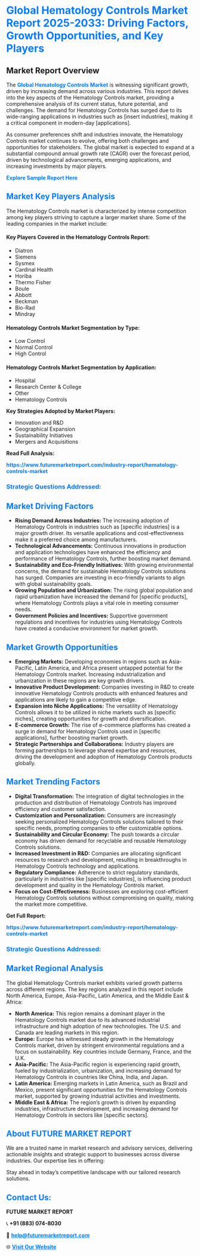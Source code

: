 <h1 style="color: #007BFF;">Global Hematology Controls Market Report 2025-2033: Driving Factors, Growth Opportunities, and Key Players</h1>

<section id="overview">
<h2>Market Report Overview</h2>
<p>The <a href="https://www.futuremarketreport.com/industry-report/hematology-controls-market" style="color: #007BFF; text-decoration: none;"><strong>Global Hematology Controls Market</strong></a> is witnessing significant growth, driven by increasing demand across various industries. This report delves into the key aspects of the Hematology Controls market, providing a comprehensive analysis of its current status, future potential, and challenges. The demand for Hematology Controls has surged due to its wide-ranging applications in industries such as [insert industries], making it a critical component in modern-day [applications].</p>
<p>As consumer preferences shift and industries innovate, the Hematology Controls market continues to evolve, offering both challenges and opportunities for stakeholders. The global market is expected to expand at a substantial compound annual growth rate (CAGR) over the forecast period, driven by technological advancements, emerging applications, and increasing investments by major players.</p>
</section>

<section id="overview">
<p><a href="https://www.futuremarketreport.com/request-sample/reportId=125382" style="color: #007BFF; text-decoration: none;"><strong>Explore Sample Report Here</strong></a></p>
</section>

<section id="key-players">
<h2 style="color: #007BFF;">Market Key Players Analysis</h2>
<p>The Hematology Controls market is characterized by intense competition among key players striving to capture a larger market share. Some of the leading companies in the market include:</p>
<h4>Key Players Covered in the Hematology Controls Report:</h4>
<ul><li>Diatron</li><li>Siemens</li><li>Sysmex</li><li>Cardinal Health</li><li>Horiba</li><li>Thermo Fisher</li><li>Boule</li><li>Abbott</li><li>Beckman</li><li>Bio-Rad</li><li>Mindray</li></ul>
<h4>Hematology Controls Market Segmentation by Type:</h4>
<ul><li>Low Control</li><li>Normal Control</li><li>High Control</li></ul>

<h4>Hematology Controls Market Segmentation by Application:</h4>
<ul><li>Hospital</li><li>Research Center &amp; College</li><li>Other</li><li>Hematology Controls</li></ul>
<p><strong>Key Strategies Adopted by Market Players:</strong></p>
<ul>
<li>Innovation and R&D</li>
<li>Geographical Expansion</li>
<li>Sustainability Initiatives</li>
<li>Mergers and Acquisitions</li>
</ul>
</section>

<section>
<p><strong>Read Full Analysis: </strong></p><a href="https://www.futuremarketreport.com/industry-report/hematology-controls-market" style="color: #007BFF; text-decoration: none;"><strong>https://www.futuremarketreport.com/industry-report/hematology-controls-market</strong></a>
<h3 style="color: #007BFF;">Strategic Questions Addressed:</h3>
</section>

<section id="driving-factors">
<h2 style="color: #007BFF;">Market Driving Factors</h2>
<ul>
<li><strong>Rising Demand Across Industries:</strong> The increasing adoption of Hematology Controls in industries such as [specific industries] is a major growth driver. Its versatile applications and cost-effectiveness make it a preferred choice among manufacturers.</li>
<li><strong>Technological Advancements:</strong> Continuous innovations in production and application technologies have enhanced the efficiency and performance of Hematology Controls, further boosting market demand.</li>
<li><strong>Sustainability and Eco-Friendly Initiatives:</strong> With growing environmental concerns, the demand for sustainable Hematology Controls solutions has surged. Companies are investing in eco-friendly variants to align with global sustainability goals.</li>
<li><strong>Growing Population and Urbanization:</strong> The rising global population and rapid urbanization have increased the demand for [specific products], where Hematology Controls plays a vital role in meeting consumer needs.</li>
<li><strong>Government Policies and Incentives:</strong> Supportive government regulations and incentives for industries using Hematology Controls have created a conducive environment for market growth.</li>
</ul>
</section>

<section id="growth-opportunities">
<h2 style="color: #007BFF;">Market Growth Opportunities</h2>
<ul>
<li><strong>Emerging Markets:</strong> Developing economies in regions such as Asia-Pacific, Latin America, and Africa present untapped potential for the Hematology Controls market. Increasing industrialization and urbanization in these regions are key growth drivers.</li>
<li><strong>Innovative Product Development:</strong> Companies investing in R&D to create innovative Hematology Controls products with enhanced features and applications are likely to gain a competitive edge.</li>
<li><strong>Expansion into Niche Applications:</strong> The versatility of Hematology Controls allows it to be utilized in niche markets such as [specific niches], creating opportunities for growth and diversification.</li>
<li><strong>E-commerce Growth:</strong> The rise of e-commerce platforms has created a surge in demand for Hematology Controls used in [specific applications], further boosting market growth.</li>
<li><strong>Strategic Partnerships and Collaborations:</strong> Industry players are forming partnerships to leverage shared expertise and resources, driving the development and adoption of Hematology Controls products globally.</li>
</ul>
</section>

<section id="trending-factors">
<h2 style="color: #007BFF;">Market Trending Factors</h2>
<ul>
<li><strong>Digital Transformation:</strong> The integration of digital technologies in the production and distribution of Hematology Controls has improved efficiency and customer satisfaction.</li>
<li><strong>Customization and Personalization:</strong> Consumers are increasingly seeking personalized Hematology Controls solutions tailored to their specific needs, prompting companies to offer customizable options.</li>
<li><strong>Sustainability and Circular Economy:</strong> The push towards a circular economy has driven demand for recyclable and reusable Hematology Controls solutions.</li>
<li><strong>Increased Investment in R&D:</strong> Companies are allocating significant resources to research and development, resulting in breakthroughs in Hematology Controls technology and applications.</li>
<li><strong>Regulatory Compliance:</strong> Adherence to strict regulatory standards, particularly in industries like [specific industries], is influencing product development and quality in the Hematology Controls market.</li>
<li><strong>Focus on Cost-Effectiveness:</strong> Businesses are exploring cost-efficient Hematology Controls solutions without compromising on quality, making the market more competitive.</li>
</ul>
</section>

<section>
<p><strong>Get Full Report: </strong></p><a href="https://www.futuremarketreport.com/industry-report/hematology-controls-market" style="color: #007BFF; text-decoration: none;"><strong>https://www.futuremarketreport.com/industry-report/hematology-controls-market</strong></a>
<h3 style="color: #007BFF;">Strategic Questions Addressed:</h3>
</section>


<section id="regional-analysis">
<h2 style="color: #007BFF;">Market Regional Analysis</h2>
<p>The global Hematology Controls market exhibits varied growth patterns across different regions. The key regions analyzed in this report include North America, Europe, Asia-Pacific, Latin America, and the Middle East & Africa:</p>
<ul>
<li><strong>North America:</strong> This region remains a dominant player in the Hematology Controls market due to its advanced industrial infrastructure and high adoption of new technologies. The U.S. and Canada are leading markets in this region.</li>
<li><strong>Europe:</strong> Europe has witnessed steady growth in the Hematology Controls market, driven by stringent environmental regulations and a focus on sustainability. Key countries include Germany, France, and the U.K.</li>
<li><strong>Asia-Pacific:</strong> The Asia-Pacific region is experiencing rapid growth, fueled by industrialization, urbanization, and increasing demand for Hematology Controls in countries like China, India, and Japan.</li>
<li><strong>Latin America:</strong> Emerging markets in Latin America, such as Brazil and Mexico, present significant opportunities for the Hematology Controls market, supported by growing industrial activities and investments.</li>
<li><strong>Middle East & Africa:</strong> The region’s growth is driven by expanding industries, infrastructure development, and increasing demand for Hematology Controls in sectors like [specific sectors].</li>
</ul>
</section>

<footer>
<h2 style="color: #007BFF;">About FUTURE MARKET REPORT</h2>
<p>We are a trusted name in market research and advisory services, delivering actionable insights and strategic support to businesses across diverse industries. Our expertise lies in offering:</p>

<p>Stay ahead in today’s competitive landscape with our tailored research solutions.</p>

<h2 style="color: #007BFF;">Contact Us:</h2>
<p><strong>FUTURE MARKET REPORT</strong></p>
<p>📞 <strong>+91 (883) 074-8030</strong></p>
<p>📧 <strong><a href="mailto:help@futuremarketreport.com" style="color: #007BFF;">help@futuremarketreport.com</a></strong></p>
<p>🌐 <strong><a href="https://www.futuremarketreport.com/" style="color: #007BFF;">Visit Our Website</a></strong></p>
</footer>